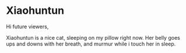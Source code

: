 # Xiaohuntun

Hi future viewers,

Xiaohuntun is a nice cat, sleeping on my pillow right now.
Her belly goes ups and downs with her breath, and murmur while i touch her in sleep.
